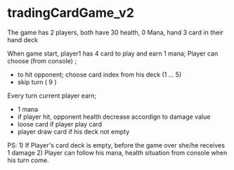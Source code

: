 # tradingCardGame_v2


The game has 2 players, both have 30 health, 0 Mana, hand 3 card in their hand deck

When game start, player1 has 4 card to play and earn 1 mana;
Player can choose (from console) ;
 - to hit opponent; choose card index from his deck (1 ... 5)
 - skip turn ( 9 )
 
 Every turn current player earn;
  - 1 mana 
  - if player hit, opponent health decrease accordign to damage value
  - loose card if player play card
  - player draw card if his deck not empty
  
  PS: 1) If Player's card deck is empty, before the game over she/he receives 1 damage
      2) Player can follow his mana, health situation from console when his turn come.

